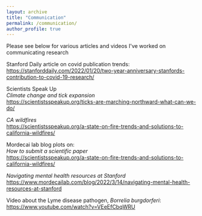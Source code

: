 ```yaml
---
layout: archive
title: "Communication"
permalink: /communication/
author_profile: true
---
```


Please see below for various articles and videos I've worked on communicating research

Stanford Daily article on covid publication trends:   
https://stanforddaily.com/2022/01/20/two-year-anniversary-stanfords-contribution-to-covid-19-research/

Scientists Speak Up   
*Climate change and tick expansion*   
https://scientistsspeakup.org/ticks-are-marching-northward-what-can-we-do/

*CA wildfires*   
https://scientistsspeakup.org/a-state-on-fire-trends-and-solutions-to-california-wildfires/

Mordecai lab blog plots on:   
*How to submit a scientific paper*   
https://scientistsspeakup.org/a-state-on-fire-trends-and-solutions-to-california-wildfires/

*Navigating mental health resources at Stanford*  
https://www.mordecailab.com/blog/2022/3/14/navigating-mental-health-resources-at-stanford

Video about the Lyme disease pathogen, *Borrelia burgdorferi*:    
https://www.youtube.com/watch?v=VEeEfCbqWRU 
